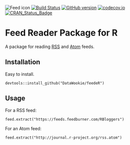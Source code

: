 ![Feed icon](https://upload.wikimedia.org/wikipedia/en/4/43/Feed-icon.svg)
[![Build Status](https://travis-ci.org/DataWookie/feedeR.svg?branch=master)](https://travis-ci.org/DataWookie/feedeR) [![GitHub version](https://badge.fury.io/gh/DataWookie%2FfeedeR.svg)](https://badge.fury.io/gh/DataWookie%2FfeedeR)
[![codecov.io](https://codecov.io/github/DataWookie/feedeR/coverage.svg?branch=master)](https://codecov.io/github/DataWookie/feedeR?branch=master)
[![CRAN_Status_Badge](http://www.r-pkg.org/badges/version/feedeR)](https://cran.r-project.org/package=feedeR)

# Feed Reader Package for R

A package for reading [RSS](https://en.wikipedia.org/wiki/RSS) and [Atom](https://en.wikipedia.org/wiki/Atom_(standard)) feeds.

## Installation

Easy to install.
```
devtools::install_github("DataWookie/feedeR")
```

## Usage

For a RSS feed:
```
feed.extract("https://feeds.feedburner.com/RBloggers")
```
For an Atom feed:
```
feed.extract("http://journal.r-project.org/rss.atom")
```
